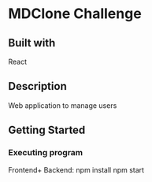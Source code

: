 # MDClone Challenge

## Built with
React

## Description

Web application to manage users
## Getting Started
### Executing program

Frontend+ Backend:
npm install
npm start


